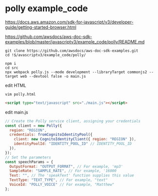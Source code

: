 # polly example_code

https://docs.aws.amazon.com/sdk-for-javascript/v3/developer-guide/getting-started-browser.html

https://github.com/awsdocs/aws-doc-sdk-examples/blob/master/javascriptv3/example_code/polly/README.md


```
git clone https://github.com/awsdocs/aws-doc-sdk-examples.git
cd !$/avascriptv3/example_code/polly/
```

```
npm i
cd src
npx webpack polly.js --mode development --libraryTarget commonjs2 --target web --devtool false -o main.js
```

edit HTML
```
vim polly.html
```

```html
<script type="text/javascript" src="./main.js"></script>
```

edit main.js
```js
// Create the Polly service client, assigning your credentials
const client = new Polly({
  region: "REGION",
  credentials: fromCognitoIdentityPool({
    client: new CognitoIdentityClient({ region: "REGION" }),
    identityPoolId: "IDENTITY_POOL_ID" // IDENTITY_POOL_ID
  }),
});
// Set the parameters
const speechParams = {
  OutputFormat: "OUTPUT_FORMAT", // For example, 'mp3'
  SampleRate: "SAMPLE_RATE", // For example, '16000
  Text: "", // The 'speakText' function supplies this value
  TextType: "TEXT_TYPE", // For example, "text"
  VoiceId: "POLLY_VOICE" // For example, "Matthew"
};
```
